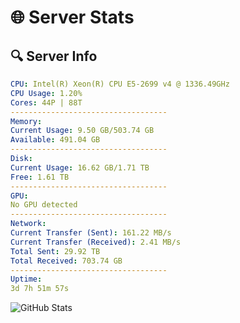 # 🌐 Server Stats
## 🔍 Server Info
```yaml
CPU: Intel(R) Xeon(R) CPU E5-2699 v4 @ 1336.49GHz
CPU Usage: 1.20%
Cores: 44P | 88T
-----------------------------------
Memory:
Current Usage: 9.50 GB/503.74 GB
Available: 491.04 GB
-----------------------------------
Disk:
Current Usage: 16.62 GB/1.71 TB
Free: 1.61 TB
-----------------------------------
GPU:
No GPU detected
-----------------------------------
Network:
Current Transfer (Sent): 161.22 MB/s
Current Transfer (Received): 2.41 MB/s
Total Sent: 29.92 TB
Total Received: 703.74 GB
-----------------------------------
Uptime:
3d 7h 51m 57s
```
![GitHub Stats](https://img.shields.io/badge/Updated-2025-02-11_06:35:15-blue)